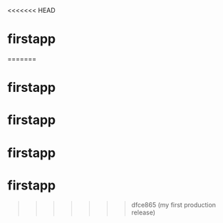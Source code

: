 <<<<<<< HEAD
# firstapp
=======
# firstapp
# firstapp
# firstapp
# firstapp
>>>>>>> dfce865 (my first production release)
